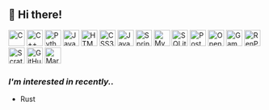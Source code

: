 ## 👋 Hi there!

<span width="32"><img src="https://github.com/user-attachments/assets/0825f80c-2e68-44c3-b7ab-81934f6d8d3b" title="C" width="32"></span>
<span width="32"><img src="https://github.com/user-attachments/assets/92394114-4c6b-4af5-9b2a-123002c6f8df" title="C++"  width="32"></span>
<span width="32"><img src="https://github.com/user-attachments/assets/5f1ca1ca-0682-47cf-ad00-02122e57cbe4" title="Python"  width="32"></span>
<span width="32"><img src="https://github.com/user-attachments/assets/b030eb14-7cf4-45e6-b653-ab56599ff5f0" title="Java"  width="32"></span>
<span width="32"><img src="https://github.com/user-attachments/assets/ab514452-a844-410a-b143-2df2e7d35675" title="HTML5"  width="32"></span>
<span width="32"><img src="https://github.com/user-attachments/assets/a92f366d-33f4-4b9f-b8a5-8023bd8fd839" title="CSS3"  width="32"></span>
<span width="32"><img src="https://github.com/user-attachments/assets/3852a393-0340-4873-a26f-b20e442677db" title="JavaScript"  width="32"></span>
<span width="32"><img src="https://github.com/user-attachments/assets/28d46000-9c9a-440f-af37-76e4a5f305b4" title="SpringBoot"  width="32"></span>
<span width="32"><img src="https://github.com/user-attachments/assets/dede92df-1f56-4903-bb7a-a589f08691a1" title="MySQL"  width="32"></span>
<span width="32"><img src="https://github.com/user-attachments/assets/9779002b-7e3a-414c-b8e6-b0b10b134827" title="SQLite"  width="32"></span>
<span width="32"><img src="https://github.com/user-attachments/assets/de1dc5c9-743d-4512-9b3a-cb0c27132763" title="Postman"  width="32"></span>
<span width="32"><img src="https://github.com/user-attachments/assets/76f524f7-bed5-48b9-9481-cca066dd3e04" title="OpenCV"  width="32"></span>
<span width="32"><img src="https://github.com/user-attachments/assets/a31e0a24-2b7c-4e16-884b-f23ac5afcd7d" title="GameMaker"  width="32"></span>
<span width="32"><img src="https://github.com/user-attachments/assets/71d9bac2-576f-4d25-8b79-63c62b07b59f" title="RenPy"  width="32"></span>
<span width="32"><img src="https://github.com/user-attachments/assets/65f51e01-ce85-450d-8d55-a15d8e8f1060" title="Scratch"  width="32"></span>
<span width="32"><img src="https://github.com/user-attachments/assets/b5138537-9007-4ca6-9d68-76e226b30452" title="GitHub"  width="32"></span>
<span width="32"><img src="https://github.com/user-attachments/assets/6e6b9718-3a86-4f41-a1e6-052f52574a7a" title="Markdown"  width="32"></span>


### *I'm interested in recently..*
- Rust
